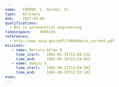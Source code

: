 ```yaml
---
name:	COOPER, L. Gordon, Jr.
type:	military
dob:	1927-03-06
qualifications:
  - BSc in aeronautical engineering
timeinspace:	9d9h15m
references:
  - http://www.nasa.gov/pdf/740566main_current.pdf
missions:
   - name: Mercury-Atlas 9
     time_start:   1963-05-15T13:04:13Z
     time_end:     1963-05-16T23:24:03Z
   - name: Gemini 5
     time_start:   1965-08-21T13:59:59Z
     time_end:     1965-08-29T12:55:14Z
evas:
---
```

